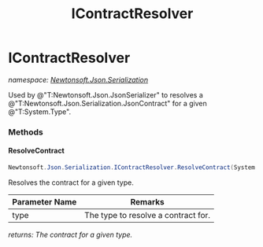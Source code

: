 ﻿---
title: IContractResolver
---

# IContractResolver
_namespace: [Newtonsoft.Json.Serialization](N-Newtonsoft.Json.Serialization.html)_

Used by @"T:Newtonsoft.Json.JsonSerializer" to resolves a @"T:Newtonsoft.Json.Serialization.JsonContract" for a given @"T:System.Type".



### Methods

#### ResolveContract
```csharp
Newtonsoft.Json.Serialization.IContractResolver.ResolveContract(System.Type)
```
Resolves the contract for a given type.

|Parameter Name|Remarks|
|--------------|-------|
|type|The type to resolve a contract for.|

_returns: The contract for a given type._


